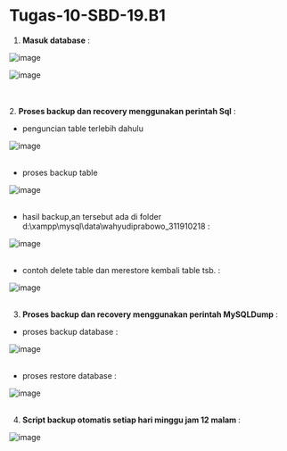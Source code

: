 # Tugas-10-SBD-19.B1

1. <b>Masuk database</b> :

![image](https://user-images.githubusercontent.com/85074523/122645915-bb0f0c80-d0d1-11eb-83a8-ef59597089c7.png)

![image](https://user-images.githubusercontent.com/85074523/122645985-f6114000-d0d1-11eb-98e0-b5600a8e1ef4.png)


<br><br>
2. <b>Proses backup dan recovery menggunakan perintah Sql</b>  :

- penguncian table terlebih dahulu

![image](https://user-images.githubusercontent.com/85074523/122646173-ba2aaa80-d0d2-11eb-96b0-8fd38acfc1cb.png)
<br><br>


- proses backup table

![image](https://user-images.githubusercontent.com/85074523/122646266-21485f00-d0d3-11eb-8fbf-44bb02220d7e.png)
<br><br>


- hasil backup,an tersebut ada di folder d:\xampp\mysql\data\wahyudiprabowo_311910218 :


![image](https://user-images.githubusercontent.com/85074523/122646380-b0557700-d0d3-11eb-9f1d-f858e5b180a2.png)
<br><br>


- contoh delete table dan merestore kembali table tsb. :


![image](https://user-images.githubusercontent.com/85074523/122646526-6e790080-d0d4-11eb-9415-4d79bd0f87dc.png)
<br><br>


3. <b>Proses backup dan recovery menggunakan perintah MySQLDump</b> :

- proses backup database :

![image](https://user-images.githubusercontent.com/85074523/122646730-94eb6b80-d0d5-11eb-9bb8-1588b5989e2b.png)
<br><br>


- proses restore database :

![image](https://user-images.githubusercontent.com/85074523/122646780-dda32480-d0d5-11eb-8135-f0856cfb4436.png)
<br><br>


4. <b>Script backup otomatis setiap hari minggu jam 12 malam </b> :

![image](https://user-images.githubusercontent.com/85074523/122648289-78ebc800-d0dd-11eb-99cb-96b64b5d360a.png)
